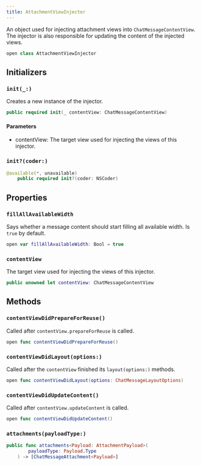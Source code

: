 ```yaml
---
title: AttachmentViewInjector
---
```


An object used for injecting attachment views into `ChatMessageContentView`. The injector is also
responsible for updating the content of the injected views.

``` swift
open class AttachmentViewInjector 
```

> 

## Initializers

### `init(_:)`

Creates a new instance of the injector.

``` swift
public required init(_ contentView: ChatMessageContentView) 
```

#### Parameters

  - contentView: The target view used for injecting the views of this injector.

### `init?(coder:)`

``` swift
@available(*, unavailable)
    public required init?(coder: NSCoder) 
```

## Properties

### `fillAllAvailableWidth`

Says whether a message content should start filling all available width.
Is `true` by default.

``` swift
open var fillAllAvailableWidth: Bool = true
```

### `contentView`

The target view used for injecting the views of this injector.

``` swift
public unowned let contentView: ChatMessageContentView
```

## Methods

### `contentViewDidPrepareForReuse()`

Called after `contentView.prepareForReuse` is called.

``` swift
open func contentViewDidPrepareForReuse() 
```

### `contentViewDidLayout(options:)`

Called after the `contentView` finished its `layout(options:​)` methods.

``` swift
open func contentViewDidLayout(options: ChatMessageLayoutOptions) 
```

### `contentViewDidUpdateContent()`

Called after `contentView.updateContent` is called.

``` swift
open func contentViewDidUpdateContent() 
```

### `attachments(payloadType:)`

``` swift
public func attachments<Payload: AttachmentPayload>(
        payloadType: Payload.Type
    ) -> [ChatMessageAttachment<Payload>] 
```
